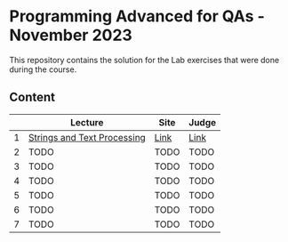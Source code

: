 # Programming Advanced for QAs - November 2023

This repository contains the solution for the Lab exercises that were done during the course.

## Content

|   | Lecture                   | Site | Judge |
|---|---------------------------|------|-------|
| 1  | [Strings and Text Processing](./solutions/01.StringsAndTextProcessing) | [Link](https://softuni.bg/trainings/4257/programming-advanced-for-qa-november-2023#lesson-60028) | [Link](https://judge.softuni.org/Contests/4462/Strings-and-Text-Processing-Lab) |
| 2  | TODO | TODO | TODO |
| 3  | TODO | TODO | TODO |
| 4  | TODO | TODO | TODO |
| 5  | TODO | TODO | TODO |
| 6  | TODO | TODO | TODO |
| 7  | TODO | TODO | TODO |
